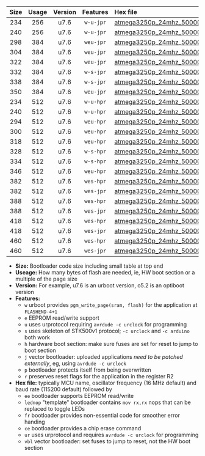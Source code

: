 |Size|Usage|Version|Features|Hex file|
|:-:|:-:|:-:|:-:|:--|
|234|256|u7.6|`w-u-jpr`|[atmega3250p_24mhz_500000bps_ur_vbl.hex](https://raw.githubusercontent.com/stefanrueger/urboot/main/bootloaders/atmega3250p/fcpu_24mhz/500000_bps/atmega3250p_24mhz_500000bps_ur_vbl.hex)|
|240|256|u7.6|`w-u-jpr`|[atmega3250p_24mhz_500000bps_lednop_ur_vbl.hex](https://raw.githubusercontent.com/stefanrueger/urboot/main/bootloaders/atmega3250p/fcpu_24mhz/500000_bps/atmega3250p_24mhz_500000bps_lednop_ur_vbl.hex)|
|298|384|u7.6|`weu-jpr`|[atmega3250p_24mhz_500000bps_ee_ur_vbl.hex](https://raw.githubusercontent.com/stefanrueger/urboot/main/bootloaders/atmega3250p/fcpu_24mhz/500000_bps/atmega3250p_24mhz_500000bps_ee_ur_vbl.hex)|
|304|384|u7.6|`weu-jpr`|[atmega3250p_24mhz_500000bps_ee_lednop_ur_vbl.hex](https://raw.githubusercontent.com/stefanrueger/urboot/main/bootloaders/atmega3250p/fcpu_24mhz/500000_bps/atmega3250p_24mhz_500000bps_ee_lednop_ur_vbl.hex)|
|322|384|u7.6|`weu-jpr`|[atmega3250p_24mhz_500000bps_ee_lednop_fr_ur_vbl.hex](https://raw.githubusercontent.com/stefanrueger/urboot/main/bootloaders/atmega3250p/fcpu_24mhz/500000_bps/atmega3250p_24mhz_500000bps_ee_lednop_fr_ur_vbl.hex)|
|332|384|u7.6|`w-s-jpr`|[atmega3250p_24mhz_500000bps_vbl.hex](https://raw.githubusercontent.com/stefanrueger/urboot/main/bootloaders/atmega3250p/fcpu_24mhz/500000_bps/atmega3250p_24mhz_500000bps_vbl.hex)|
|338|384|u7.6|`w-s-jpr`|[atmega3250p_24mhz_500000bps_lednop_vbl.hex](https://raw.githubusercontent.com/stefanrueger/urboot/main/bootloaders/atmega3250p/fcpu_24mhz/500000_bps/atmega3250p_24mhz_500000bps_lednop_vbl.hex)|
|350|384|u7.6|`weu-jpr`|[atmega3250p_24mhz_500000bps_ee_lednop_fr_ce_ur_vbl.hex](https://raw.githubusercontent.com/stefanrueger/urboot/main/bootloaders/atmega3250p/fcpu_24mhz/500000_bps/atmega3250p_24mhz_500000bps_ee_lednop_fr_ce_ur_vbl.hex)|
|234|512|u7.6|`w-u-hpr`|[atmega3250p_24mhz_500000bps_ur.hex](https://raw.githubusercontent.com/stefanrueger/urboot/main/bootloaders/atmega3250p/fcpu_24mhz/500000_bps/atmega3250p_24mhz_500000bps_ur.hex)|
|240|512|u7.6|`w-u-hpr`|[atmega3250p_24mhz_500000bps_lednop_ur.hex](https://raw.githubusercontent.com/stefanrueger/urboot/main/bootloaders/atmega3250p/fcpu_24mhz/500000_bps/atmega3250p_24mhz_500000bps_lednop_ur.hex)|
|294|512|u7.6|`weu-hpr`|[atmega3250p_24mhz_500000bps_ee_ur.hex](https://raw.githubusercontent.com/stefanrueger/urboot/main/bootloaders/atmega3250p/fcpu_24mhz/500000_bps/atmega3250p_24mhz_500000bps_ee_ur.hex)|
|300|512|u7.6|`weu-hpr`|[atmega3250p_24mhz_500000bps_ee_lednop_ur.hex](https://raw.githubusercontent.com/stefanrueger/urboot/main/bootloaders/atmega3250p/fcpu_24mhz/500000_bps/atmega3250p_24mhz_500000bps_ee_lednop_ur.hex)|
|318|512|u7.6|`weu-hpr`|[atmega3250p_24mhz_500000bps_ee_lednop_fr_ur.hex](https://raw.githubusercontent.com/stefanrueger/urboot/main/bootloaders/atmega3250p/fcpu_24mhz/500000_bps/atmega3250p_24mhz_500000bps_ee_lednop_fr_ur.hex)|
|328|512|u7.6|`w-s-hpr`|[atmega3250p_24mhz_500000bps.hex](https://raw.githubusercontent.com/stefanrueger/urboot/main/bootloaders/atmega3250p/fcpu_24mhz/500000_bps/atmega3250p_24mhz_500000bps.hex)|
|334|512|u7.6|`w-s-hpr`|[atmega3250p_24mhz_500000bps_lednop.hex](https://raw.githubusercontent.com/stefanrueger/urboot/main/bootloaders/atmega3250p/fcpu_24mhz/500000_bps/atmega3250p_24mhz_500000bps_lednop.hex)|
|346|512|u7.6|`weu-hpr`|[atmega3250p_24mhz_500000bps_ee_lednop_fr_ce_ur.hex](https://raw.githubusercontent.com/stefanrueger/urboot/main/bootloaders/atmega3250p/fcpu_24mhz/500000_bps/atmega3250p_24mhz_500000bps_ee_lednop_fr_ce_ur.hex)|
|382|512|u7.6|`wes-hpr`|[atmega3250p_24mhz_500000bps_ee.hex](https://raw.githubusercontent.com/stefanrueger/urboot/main/bootloaders/atmega3250p/fcpu_24mhz/500000_bps/atmega3250p_24mhz_500000bps_ee.hex)|
|382|512|u7.6|`wes-jpr`|[atmega3250p_24mhz_500000bps_ee_vbl.hex](https://raw.githubusercontent.com/stefanrueger/urboot/main/bootloaders/atmega3250p/fcpu_24mhz/500000_bps/atmega3250p_24mhz_500000bps_ee_vbl.hex)|
|388|512|u7.6|`wes-hpr`|[atmega3250p_24mhz_500000bps_ee_lednop.hex](https://raw.githubusercontent.com/stefanrueger/urboot/main/bootloaders/atmega3250p/fcpu_24mhz/500000_bps/atmega3250p_24mhz_500000bps_ee_lednop.hex)|
|388|512|u7.6|`wes-jpr`|[atmega3250p_24mhz_500000bps_ee_lednop_vbl.hex](https://raw.githubusercontent.com/stefanrueger/urboot/main/bootloaders/atmega3250p/fcpu_24mhz/500000_bps/atmega3250p_24mhz_500000bps_ee_lednop_vbl.hex)|
|418|512|u7.6|`wes-hpr`|[atmega3250p_24mhz_500000bps_ee_lednop_fr.hex](https://raw.githubusercontent.com/stefanrueger/urboot/main/bootloaders/atmega3250p/fcpu_24mhz/500000_bps/atmega3250p_24mhz_500000bps_ee_lednop_fr.hex)|
|418|512|u7.6|`wes-jpr`|[atmega3250p_24mhz_500000bps_ee_lednop_fr_vbl.hex](https://raw.githubusercontent.com/stefanrueger/urboot/main/bootloaders/atmega3250p/fcpu_24mhz/500000_bps/atmega3250p_24mhz_500000bps_ee_lednop_fr_vbl.hex)|
|460|512|u7.6|`wes-hpr`|[atmega3250p_24mhz_500000bps_ee_lednop_fr_ce.hex](https://raw.githubusercontent.com/stefanrueger/urboot/main/bootloaders/atmega3250p/fcpu_24mhz/500000_bps/atmega3250p_24mhz_500000bps_ee_lednop_fr_ce.hex)|
|460|512|u7.6|`wes-jpr`|[atmega3250p_24mhz_500000bps_ee_lednop_fr_ce_vbl.hex](https://raw.githubusercontent.com/stefanrueger/urboot/main/bootloaders/atmega3250p/fcpu_24mhz/500000_bps/atmega3250p_24mhz_500000bps_ee_lednop_fr_ce_vbl.hex)|

- **Size:** Bootloader code size including small table at top end
- **Useage:** How many bytes of flash are needed, ie, HW boot section or a multiple of the page size
- **Version:** For example, u7.6 is an urboot version, o5.2 is an optiboot version
- **Features:**
  + `w` urboot provides `pgm_write_page(sram, flash)` for the application at `FLASHEND-4+1`
  + `e` EEPROM read/write support
  + `u` uses urprotocol requiring `avrdude -c urclock` for programming
  + `s` uses skeleton of STK500v1 protocol; `-c urclock` and `-c arduino` both work
  + `h` hardware boot section: make sure fuses are set for reset to jump to boot section
  + `j` vector bootloader: uploaded applications *need to be patched externally*, eg, using `avrdude -c urclock`
  + `p` bootloader protects itself from being overwritten
  + `r` preserves reset flags for the application in the register R2
- **Hex file:** typically MCU name, oscillator frequency (16 MHz default) and baud rate (115200 default) followed by
  + `ee` bootloader supports EEPROM read/write
  + `lednop` "template" bootloader contains `mov rx,rx` nops that can be replaced to toggle LEDs
  + `fr` bootloader provides non-essential code for smoother error handing
  + `ce` bootloader provides a chip erase command
  + `ur` uses urprotocol and requires `avrdude -c urclock` for programming
  + `vbl` vector bootloader: set fuses to jump to reset, not the HW boot section
